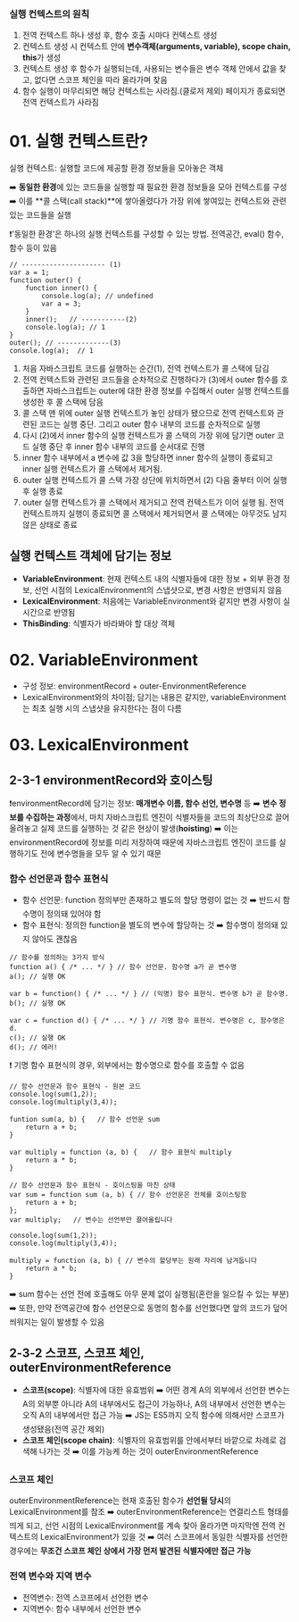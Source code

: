 ### 실행 컨텍스트의 원칙

 1. 전역 컨텍스트 하나 생성 후, 함수 호출 시마다 컨텍스트 생성
 2. 컨텍스트 생성 시 컨텍스트 안에 **변수객체(arguments, variable), scope chain, this**가 생성
 3. 컨텍스트 생성 후 함수가 실행되는데, 사용되는 변수들은 변수 객체 안에서 값을 찾고, 없다면 스코프 체인을 따라 올라가며 찾음
 4. 함수 실행이 마무리되면 해당 컨텍스트는 사라짐.(클로저 제외) 페이지가 종료되면 전역 컨텍스트가 사라짐


# 01. 실행 컨텍스트란?
실행 컨텍스트: 실행할 코드에 제공할 환경 정보들을 모아놓은 객체

➡️ **동일한 환경**에 있는 코드들을 실행할 때 필요한 환경 정보들을 모아 컨텍스트를 구성
➡️ 이를 **콜 스택(call stack)**에 쌓아올렸다가 가장 위에 쌓여있는 컨텍스트와 관련 있는 코드들을 실행

❗️'동일한 환경'은 하나의 실행 컨텍스트를 구성할 수 있는 방법. 전역공간, eval() 함수, 함수 등이 있음


    // --------------------- (1)
    var a = 1;
    function outer() {
	    function inner() {
		    console.log(a); // undefined
		    var a = 3;
		}
		inner();   // -----------(2)
		console.log(a); // 1
	}
	outer(); // -------------(3)
	console.log(a);  // 1

 1. 처음 자바스크립트 코드를 실행하는 순간(1), 전역 컨텍스트가 콜 스택에 담김
 2. 전역 컨텍스트와 관련된 코드들을 순차적으로 진행하다가 (3)에서 outer 함수를 호출하면 자바스크립트는 outer에 대한 환경 정보를 수집해서 outer 실행 컨텍스트를 생성한 후 콜 스택에 담음
 3. 콜 스택 맨 위에 outer 실행 컨텍스트가 놓인 상태가 됐으므로 전역 컨텍스트와 관련된 코드는 실행 중단. 그리고 outer 함수 내부의 코드를 순차적으로 실행
 4. 다시 (2)에서 inner 함수의 실행 컨텍스트가 콜 스택의 가장 위에 담기면 outer 코드 실행 중단 후 inner 함수 내부의 코드를 순서대로 진행
 5. inner 함수 내부에서 a 변수에 값 3을 할당하면 inner 함수의 실행이 종료되고 inner 실행 컨텍스트가 콜 스택에서 제거됨. 
 6. outer 실행 컨텍스트가 콜 스택 가장 상단에 위치하면서 (2) 다음 줄부터 이어 실행 후 실행 종료
 7. outer 실행 컨텍스트가 콜 스택에서 제거되고 전역 컨텍스트가 이어 실행 됨. 전역 컨텍스트까지 실행이 종료되면 콜 스택에서 제거되면서 콜 스택에는 아무것도 남지 않은 상태로 종료

## 실행 컨텍스트 객체에 담기는 정보

 - **VariableEnvironment**: 현재 컨텍스트 내의 식별자들에 대한 정보 + 외부 환경 정보, 선언 시점의 LexicalEnvironment의 스냅샷으로, 변경 사항은 반영되지 않음
 - **LexicalEnvironment**: 처음에는 VariableEnvironment와 같지만 변경 사항이 실시간으로 반영됨
- **ThisBinding**: 식별자가 바라봐야 할 대상 객체

# 02. VariableEnvironment
- 구성 정보: environmentRecord + outer-EnvironmentReference
- LexicalEnvironment와의 차이점; 담기는 내용은 같지만, variableEnvironment는 최초 실행 시의 스냅샷을 유지한다는 점이 다름

# 03. LexicalEnvironment
## 2-3-1 environmentRecord와 호이스팅
❗️environmentRecord에 담기는 정보: **매개변수 이름, 함수 선언, 변수명** 등
➡️ **변수 정보를 수집하는 과정**에서, 마치 자바스크립트 엔진이 식별자들을 코드의 최상단으로 끌어올려놓고 실제 코드를 실행하는 것 같은 현상이 발생(**hoisting**)
➡️ 이는 environmentRecord에 정보를 미리 저장하여 때문에 자바스크립트 엔진이 코드를 실행하기도 전에 변수명들을 모두 알 수 있기 때문

### 함수 선언문과 함수 표현식
- 함수 선언문: function 정의부만 존재하고 별도의 할당 명령이 없는 것
➡️ 반드시 함수명이 정의돼 있어야 함
- 함수 표현식: 정의한 function을 별도의 변수에 할당하는 것
➡️ 함수명이 정의돼 있지 않아도 괜찮음

```
// 함수를 정의하는 3가지 방식
function a() { /* ... */ } // 함수 선언문. 함수명 a가 곧 변수명
a(); // 실행 OK

var b = function() { /* ... */ } // (익명) 함수 표현식. 변수명 b가 곧 함수명.
b(); // 실행 OK

var c = function d() { /* ... */ } // 기명 함수 표현식. 변수명은 c, 함수명은 d.
c(); // 실행 OK
d(); // 에러!
```
❗️ 기명 함수 표현식의 경우, 외부에서는 함수명으로 함수를 호출할 수 없음

```
// 함수 선언문과 함수 표현식 - 원본 코드
console.log(sum(1,2));
console.log(multiply(3,4));

funtion sum(a, b) {   // 함수 선언문 sum
	return a + b;
}

var multiply = function (a, b) {   // 함수 표현식 multiply
	return a * b;
}
```
```
// 함수 선언문과 함수 표현식 - 호이스팅을 마친 상태
var sum = function sum (a, b) { // 함수 선언문은 전체를 호이스팅함
	return a + b;
};
var multiply;   // 변수는 선언부만 끌어올립니다

console.log(sum(1,2));
console.log(multiply(3,4));

multiply = function (a, b) { // 변수의 할당부는 원래 자리에 남겨둡니다
	return a * b;
}
```
➡️ sum 함수는 선언 전에 호출해도 아무 문제 없이 실행됨(혼란을 일으킬 수 있는 부분)
➡️ 또한, 만약 전역공간에 함수 선언문으로 동명의 함수를 선언했다면 앞의 코드가 덮어씌워지는 일이 발생할 수 있음

## 2-3-2 스코프, 스코프 체인, outerEnvironmentReference
- **스코프(scope)**: 식별자에 대한 유효범위
➡️ 어떤 경계 A의 외부에서 선언한 변수는 A의 외부뿐 아니라 A의 내부에서도 접근이 가능하나, A의 내부에서 선언한 변수는 오직 A의 내부에서만 접근 가능
➡️ JS는 ES5까지 오직 함수에 의해서만 스코프가 생성됐음(전역 공간 제외)
- **스코프 체인(scope chain)**: 식별자의 유효범위를 안에서부터 바깥으로 차례로 검색해 나가는 것
➡️ 이를 가능케 하는 것이 outerEnvironmentReference


### 스코프 체인
outerEnvironmentReference는 현재 호출된 함수가 **선언될 당시**의 LexicalEnvironment를 참조
➡️ outerEnvironmentReference는 연결리스트 형태를 띄게 되고, 선언 시점의 LexicalEnvironment를 계속 찾아 올라가면 마지막엔 전역 컨텍스트의 LexicalEnvironment가 있을 것
➡️ 여러 스코프에서 동일한 식별자를 선언한 경우에는 **무조건 스코프 체인 상에서 가장 먼저 발견된 식별자에만 접근 가능**

### 전역 변수와 지역 변수
- 전역변수: 전역 스코프에서 선언한 변수
- 지역변수: 함수 내부에서 선언한 변수